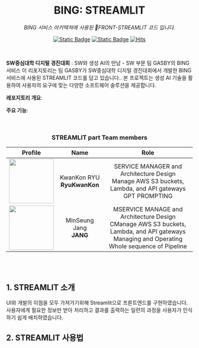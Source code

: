 <div align="center">

# BING: STREAMLIT

*BING 서비스 아키텍쳐에 사용된 FRONT-STREAMLIT 코드 입니다.*

[![Static Badge](https://img.shields.io/badge/language-english-red)](./README.md) [![Static Badge](https://img.shields.io/badge/language-korean-blue)](./README-KR.md) [![Hits](https://hits.seeyoufarm.com/api/count/incr/badge.svg?url=https%3A%2F%2Fgithub.com%2FSinging-voice-conversion%2Fsingtome-model&count_bg=%23E3E30F&title_bg=%23555555&icon=&icon_color=%23E7E7E7&title=hits&edge_flat=false)](https://hits.seeyoufarm.com)

</div>

<br>

**SW중심대학 디지털 경진대회** : SW와 생성 AI의 만남 - SW 부문
팀 GASBY의 BING 서비스
이 리포지토리는 팀 GASBY가 SW중심대학 디지털 경진대회에서 개발한 BING 서비스에 사용된 STREAMLIT 코드를 담고 있습니다.. 본 프로젝트는 생성 AI 기술을 활용하여 사용자의 요구에 맞는 다양한 소프트웨어 솔루션을 제공합니다.

**레포지토리 개요**: 

**주요 기능**: 


<br>

<div align="center">

<h3> STREAMLIT part Team members </h3>

| Profile | Name | Role |
| :---: | :---: | :---: |
| <a href="https://github.com/RyuKwanKon"><img src="https://avatars.githubusercontent.com/u/97783148?v=4" height="120px"></a> | KwanKon RYU<br> **RyuKwanKon**| SERVICE MANAGER and Architecture Design <br> Manage AWS S3 buckets, Lambda, and API gateways <br> GPT PROMPTING|
| <a href="https://github.com/jmin314"><img src="https://avatars.githubusercontent.com/u/30928301?v=4(https://avatars.githubusercontent.com/u/30928301?v=4)" height="120px"></a>| MinSeung Jang <br> **JANG**| MSERVICE MANAGE and Architecture Design <br> CManage AWS S3 buckets, Lambda, and API gateways <br> Managing and Operating Whole sequence of Pipeline|

<br>


</div>

<br>

## 1. STREAMLIT 소개
UI와 개발의 이점을 모두 가져가기위해 Streamlit으로 프론트엔드를 구현하였습니다.
사용자에게 필요한 정보만 받아 처리하고 결과를 출력하는 일련의 과정을 사용자가 인식하기 쉽게 배치하였습니다.

## 2. STREAMLIT 사용법


